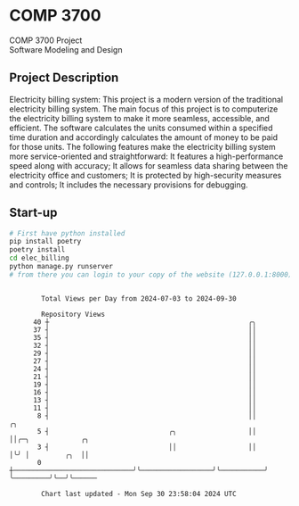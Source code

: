 # COMP 3700
COMP 3700 Project  
Software Modeling and Design
## Project Description
Electricity billing system: This project is a modern version of the traditional electricity billing system. The main focus of this project is to computerize the electricity billing system to make it more seamless, accessible, and efficient. The software calculates the units consumed within a specified time duration and accordingly calculates the amount of money to be paid for those units. The following features make the electricity billing system more service-oriented and straightforward: It features a high-performance speed along with accuracy; It allows for seamless data sharing between the electricity office and customers; It is protected by high-security measures and controls; It includes the necessary provisions for debugging.

## Start-up
```bash
# First have python installed
pip install poetry
poetry install
cd elec_billing
python manage.py runserver
# from there you can login to your copy of the website (127.0.0.1:8000), default creds are admin/admin
```

```

        Total Views per Day from 2024-07-03 to 2024-09-30

        Repository Views
      40 ┼                                                  ╭╮
      37 ┤                                                  ││
      35 ┤                                                  ││
      32 ┤                                                  ││
      29 ┤                                                  ││
      27 ┤                                                  ││
      24 ┤                                                  ││
      21 ┤                                                  ││
      19 ┤                                                  ││
      16 ┤                                                  ││
      13 ┤                                                  ││
      11 ┤                                                  ││
       8 ┤                                                  ││           ╭╮
       5 ┤                              ╭╮                  ││           ││╭─╮             ╭╮
       3 ┤                              ││                  ││           │╰╯ │         ╭╮  ││
       0 ┼──────────────────────────────╯╰──────────────────╯╰───────────╯   ╰─────────╯╰──╯╰──────

        Chart last updated - Mon Sep 30 23:58:04 2024 UTC
        
```
